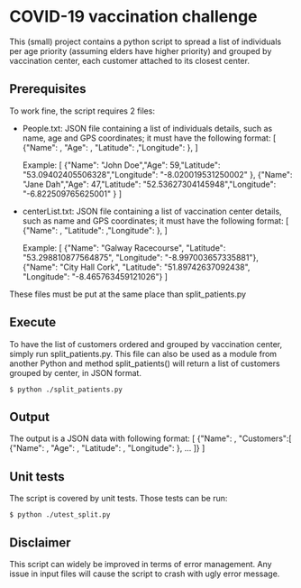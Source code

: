 # COVID-19 vaccination challenge

This (small) project contains a python script to spread a list of individuals per age priority (assuming elders have higher priority) and grouped by vaccination center, each customer attached to its closest center.

## Prerequisites

To work fine, the script requires 2 files:
 - People.txt: JSON file containing a list of individuals details, such as name, age and GPS coordinates; it must have the following format:
    [
        {"Name": <str>, "Age": <int>, "Latitude": <str>,"Longitude": <str> },
    ]

   Example:
    [
        {"Name": "John Doe","Age": 59,"Latitude": "53.09402405506328","Longitude": "-8.020019531250002" },
        {"Name": "Jane Dah","Age": 47,"Latitude": "52.53627304145948","Longitude": "-6.822509765625001" }
    ]

 - centerList.txt: JSON file containing a list of vaccination center details, such as name and GPS coordinates; it must have the following format:
    [
        {"Name": <str>, "Latitude": <str>,"Longitude": <str> },
    ]

   Example:
    [
        {"Name": "Galway Racecourse", "Latitude": "53.298810877564875", "Longitude": "-8.997003657335881"},
        {"Name": "City Hall Cork", "Latitude": "51.89742637092438", "Longitude": "-8.465763459121026"}
    ]

These files must be put at the same place than split_patients.py

## Execute

To have the list of customers ordered and grouped by vaccination center, simply run split_patients.py.
This file can also be used as a module from another Python and method split_patients() will return a list of customers grouped by center, in JSON format.

`$ python ./split_patients.py`

## Output

The output is a JSON data with following format:
[
    {"Name": <str>, "Customers":[
        {"Name": <str>, "Age": <int>, "Latitude": <str>, "Longitude": <str>},
        ...
    ]}
]

## Unit tests

The script is covered by unit tests.
Those tests can be run:

`$ python ./utest_split.py`

## Disclaimer

This script can widely be improved in terms of error management. Any issue in input files will cause the script to crash with ugly error message.
